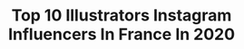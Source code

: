 ---
title: Top 10 Illustrators Instagram Influencers In France In 2020
description: >-
  Find top illustrators Instagram influencers in France in 2020. Most popular hashtags: #illustration #painting #art #artist.
platform: Instagram
hits: 326
text_top: Discover the top-rated Instagram accounts on inBeat.
text_bottom: Our platform has 326 Instagram influencers like this in France for you to collaborate.
profiles:
  - username: "richartiste"
    fullname: >-
      Richard Méril
    bio: >-
      French West Indies Artist🇫🇷🇬🇧 •Storyboard Artist / Illustrator 📍 Based in Paris
    location: "France"
    followers: 22935
    engagement: 850
    commentsToLikes: 0.083257
    id: ck5q5a0ebrz3j0i11vf3lbh3g
    verified: false
    hashtags: "#realistic, #artist, #color, #illustration"
  - username: "joan_harlow_gardner"
    fullname: >-
      Joan Harlow Gardner
    bio: >-
      -Dirty Thirties- French & Parisian 1930s Lover Illustrator Account 👉 @calista_harlow_artist
    location: "France"
    followers: 31340
    engagement: 376
    commentsToLikes: 0.012901
    id: ck9hb6sz1fmhb0j78qbqbi0w7
    verified: false
    hashtags: "#parisiangirl, #forties, #oldhollywood, #vintage"
  - username: "oxanagoralczyk"
    fullname: >-
      Oxana Goralczyk
    bio: >-
      ✒️ Fashion designer & illustrator from Paris ⚡️ Available for work: oxanagoralczyk@gmail.com ◼️ Previously: Givenchy Haute Couture 🪐 IFM Paris alumni
    location: "France"
    followers: 53544
    engagement: 632
    commentsToLikes: 0.099750
    id: ck5bzocs3rjjg0i11ue2xw6yl
    verified: false
    hashtags: "#fashionschool, #fashiondesigner, #fashionart, #fashionartist"
  - username: "apollinethibault"
    fullname: >-
      Apolline
    bio: >-
      Photographer - Illustrator✨ Film & digital Represented by @journey.std How I edit my pictures & my art👇🏻
    location: "France"
    followers: 86857
    engagement: 240
    commentsToLikes: 0.008764
    id: ck5cjl08ruxzd0i11ws0542jf
    verified: false
    hashtags: "#lehforgant, #35mm, #gant"
  - username: "tejas_illustrator"
    fullname: >-
      Tejas illustrator🔥
    bio: >-
      19 | work HARD dream BIG 🙇 DM FOR PAID💰WORK @harrshad_ • Vector art | Caricaturist | logo▼ • Designer | illustrator • ʏᴏᴜᴛᴜʙᴇ ᴀᴄ ↓
    location: "France"
    followers: 61591
    engagement: 1240
    commentsToLikes: 0.037799
    id: ck9wh5hfmwcc70j78ux7w6mjj
    verified: false
    hashtags: "#mobile, #digitalart, #game, #foryou"
  - username: "joanniehoule_art"
    fullname: >-
      Joannie Houle
    bio: >-
      ✿ Painter & Illustrator ✿ Lover of flowers and pretty patterns ✿ Inquiries | joanniehouleart@gmail.com ONLINE SHOP + LINKS 👇🏻
    location: "France"
    followers: 32503
    engagement: 738
    commentsToLikes: 0.049822
    id: ck0u7iu0b4vpg0i19v75vgjvy
    verified: false
    hashtags: "#gouache, #surfacepatterndesign, #inspiredbynature, #fallvibes"
  - username: "eglantineceulemans"
    fullname: >-
      Eglantine Ceulemans
    bio: >-
      Illustrator based in Paris 🦔🍄 Clients: Bloomsbury, Hachette UK, Harper Collins, Penguin, Flammarion, Bayard, Little Urban...
    location: "France"
    followers: 8157
    engagement: 1447
    commentsToLikes: 0.064671
    id: ck8szkk3cosxp0j7804h2v3pk
    verified: false
    hashtags: "#illustrator, #enfants, #dessin, #maverickvillemagique"
  - username: "ehssan.gholami"
    fullname: >-
      Ehssan Gholami
    bio: >-
      “Visual Artist” I am not a painter, illustrator or a designer I just use a different variety of technics to express my idea and beliefs
    location: "France"
    followers: 3222
    engagement: 3223
    commentsToLikes: 0.086832
    id: ck55m0lub2wm20i11vsoo5c37
    verified: false
    hashtags: "#contemporaryart, #contemporarypainting, #visualartist, #oiloncanvas"
  - username: "abiparmenter"
    fullname: >-
      Abi
    bio: >-
      24 • Cambridgeshire, UK 🇬🇧 ✖️ Graphic Designer & Illustrator ✖️ Freelance Model – DM for dates & rates
    location: "France"
    followers: 2496
    engagement: 965
    commentsToLikes: 0.055120
    id: ck6tni2409vvj0j714h6rh592
    verified: false
    hashtags: ""
  - username: "amaysancha"
    fullname: >-
      Emma Sánchez Porez
    bio: >-
      ✨ Freelance illustrator from France | 22 yo ✨ Creator of Amay Sancha Shop #amaysancha ✨ Illustrations, bookmarks, pin's, stationery... Shop now ↓
    location: "France"
    followers: 19208
    engagement: 1084
    commentsToLikes: 0.037662
    id: ck5zxlij288ih0i146wcjxo2a
    verified: false
    hashtags: "#postcardshop, #stationeryshop, #petitcreateur, #spookytober"
---